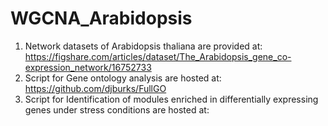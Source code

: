 # WGCNA_Arabidopsis
1. Network datasets of Arabidopsis thaliana are provided at: https://figshare.com/articles/dataset/The_Arabidopsis_gene_co-expression_network/16752733
2. Script for Gene ontology analysis are hosted at: https://github.com/djburks/FullGO
3. Script for Identification of modules enriched in differentially expressing genes under stress conditions are hosted at: 

